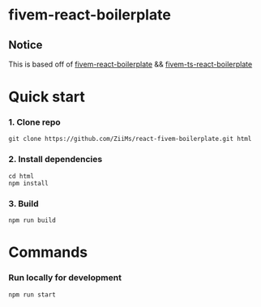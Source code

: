 # fivem-react-boilerplate
## Notice
This is based off of [fivem-react-boilerplate](https://github.com/calumari/fivem-react-boilerplate) && [fivem-ts-react-boilerplate](https://github.com/99kr/fivem-ts-react-boilerplate) 

# Quick start
### 1. Clone repo
```
git clone https://github.com/ZiiMs/react-fivem-boilerplate.git html
```

### 2. Install dependencies
```
cd html
npm install
```

### 3. Build
```
npm run build
```
# Commands
### Run locally for development
```
npm run start
```
